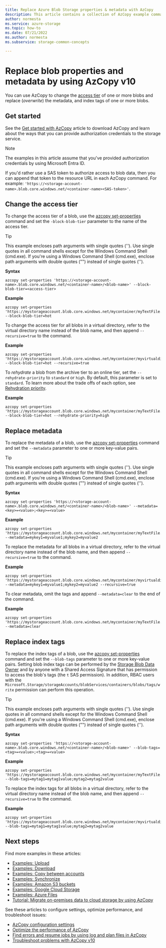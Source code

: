 ```yaml
---
title: Replace Azure Blob Storage properties & metadata with AzCopy
description: This article contains a collection of AzCopy example commands that help you set properties and metadata. 
author: normesta
ms.service: azure-storage
ms.topic: how-to
ms.date: 07/21/2022
ms.author: normesta
ms.subservice: storage-common-concepts

---
```


# Replace blob properties and metadata by using AzCopy v10

You can use AzCopy to change the [access tier](../blobs/access-tiers-overview.md) of one or more blobs and replace (_overwrite_) the metadata, and index tags of one or more blobs. 

## Get started

See the [Get started with AzCopy](storage-use-azcopy-v10.md) article to download AzCopy and learn about the ways that you can provide authorization credentials to the storage service.

> [!NOTE]
> The examples in this article assume that you've provided authorization credentials by using Microsoft Entra ID.
>
> If you'd rather use a SAS token to authorize access to blob data, then you can append that token to the resource URL in each AzCopy command. For example: `'https://<storage-account-name>.blob.core.windows.net/<container-name><SAS-token>'`.

## Change the access tier

To change the access tier of a blob, use the [azcopy set-properties](storage-ref-azcopy-set-properties.md) command and set the `-block-blob-tier` parameter to the name of the access tier. 

> [!TIP]
> This example encloses path arguments with single quotes (''). Use single quotes in all command shells except for the Windows Command Shell (cmd.exe). If you're using a Windows Command Shell (cmd.exe), enclose path arguments with double quotes ("") instead of single quotes ('').

**Syntax**

`azcopy set-properties 'https://<storage-account-name>.blob.core.windows.net/<container-name>/<blob-name>' --block-blob-tier=<access-tier>`

**Example**

```azcopy
azcopy set-properties 'https://mystorageaccount.blob.core.windows.net/mycontainer/myTextFile.txt' --block-blob-tier=hot

```

To change the access tier for all blobs in a virtual directory, refer to the virtual directory name instead of the blob name, and then append `--recursive=true` to the command.

**Example**

```azcopy
azcopy set-properties 'https://mystorageaccount.blob.core.windows.net/mycontainer/myvirtualdirectory' --block-blob-tier=hot --recursive=true
```

To _rehydrate_ a blob from the archive tier to an online tier, set the `--rehydrate-priority` to `standard` or `high`. By default, this parameter is set to `standard`. To learn more about the trade offs of each option, see [Rehydration priority](../blobs/archive-rehydrate-overview.md#rehydration-priority). 

**Example**

```azcopy
azcopy set-properties 'https://mystorageaccount.blob.core.windows.net/mycontainer/myTextFile.txt' --block-blob-tier=hot --rehydrate-priority=high
```

## Replace metadata

To replace the metadata of a blob, use the [azcopy set-properties](storage-ref-azcopy-set-properties.md) command and set the `--metadata` parameter to one or more key-value pairs.

> [!TIP]
> This example encloses path arguments with single quotes (''). Use single quotes in all command shells except for the Windows Command Shell (cmd.exe). If you're using a Windows Command Shell (cmd.exe), enclose path arguments with double quotes ("") instead of single quotes ('').

**Syntax**

`azcopy set-properties 'https://<storage-account-name>.blob.core.windows.net/<container-name>/<blob-name>' --metadata=<key>=<value>;<key>=<value>`

**Example**

```azcopy
azcopy set-properties 'https://mystorageaccount.blob.core.windows.net/mycontainer/myTextFile.txt' --metadata=mykey1=myvalue1;mykey2=myvalue2
```

To replace the metadata for all blobs in a virtual directory, refer to the virtual directory name instead of the blob name, and then append `--recursive=true` to the command.

**Example**

```azcopy
azcopy set-properties 'https://mystorageaccount.blob.core.windows.net/mycontainer/myvirtualdirectory' --metadata=mykey1=myvalue1;mykey2=myvalue2 --recursive=true
```

To clear metadata, omit the tags and append `--metadata=clear` to the end of the command.

**Example**

```azcopy
azcopy set-properties 'https://mystorageaccount.blob.core.windows.net/mycontainer/myTextFile.txt' --metadata=clear
```

## Replace index tags

To replace the index tags of a blob, use the [azcopy set-properties](storage-ref-azcopy-set-properties.md) command and set the `--blob-tags` parameter to one or more key-value pairs. Setting blob index tags can be performed by the [Storage Blob Data Owner](../../role-based-access-control/built-in-roles.md#storage-blob-data-owner) and by anyone with a Shared Access Signature that has permission to access the blob's tags (the `t` SAS permission). In addition, RBAC users with the `Microsoft.Storage/storageAccounts/blobServices/containers/blobs/tags/write` permission can perform this operation.

> [!TIP]
> This example encloses path arguments with single quotes (''). Use single quotes in all command shells except for the Windows Command Shell (cmd.exe). If you're using a Windows Command Shell (cmd.exe), enclose path arguments with double quotes ("") instead of single quotes ('').

**Syntax**

`azcopy set-properties 'https://<storage-account-name>.blob.core.windows.net/<container-name>/<blob-name>' --blob-tags=<tag>=<value>;<tag>=<value>`

**Example**

```azcopy
azcopy set-properties 'https://mystorageaccount.blob.core.windows.net/mycontainer/myTextFile.txt' --blob-tags=mytag1=mytag1value;mytag2=mytag2value
```

To replace the index tags for all blobs in a virtual directory, refer to the virtual directory name instead of the blob name, and then append `--recursive=true` to the command.

**Example**

```azcopy
azcopy set-properties 'https://mystorageaccount.blob.core.windows.net/mycontainer/myvirtualdirectory' --blob-tags=mytag1=mytag1value;mytag2=mytag2value
```

## Next steps

Find more examples in these articles:

- [Examples: Upload](storage-use-azcopy-blobs-upload.md)
- [Examples: Download](storage-use-azcopy-blobs-download.md)
- [Examples: Copy between accounts](storage-use-azcopy-blobs-copy.md)
- [Examples: Synchronize](storage-use-azcopy-blobs-synchronize.md)
- [Examples: Amazon S3 buckets](storage-use-azcopy-s3.md)
- [Examples: Google Cloud Storage](storage-use-azcopy-google-cloud.md)
- [Examples: Azure Files](storage-use-azcopy-files.md)
- [Tutorial: Migrate on-premises data to cloud storage by using AzCopy](storage-use-azcopy-migrate-on-premises-data.md)

See these articles to configure settings, optimize performance, and troubleshoot issues:

- [AzCopy configuration settings](storage-ref-azcopy-configuration-settings.md)
- [Optimize the performance of AzCopy](storage-use-azcopy-optimize.md)
- [Find errors and resume jobs by using log and plan files in AzCopy](storage-use-azcopy-configure.md)
- [Troubleshoot problems with AzCopy v10](storage-use-azcopy-troubleshoot.md)

